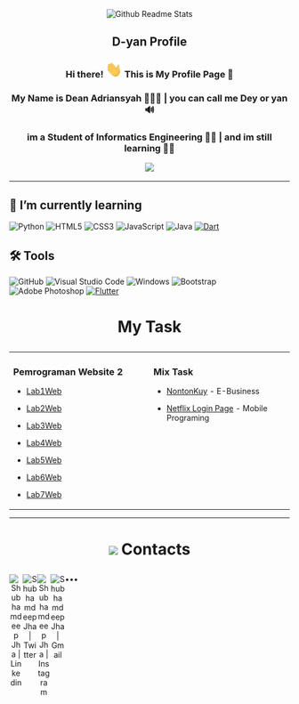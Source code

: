 <p align="center">
 <img width="100px" src="https://res.cloudinary.com/anuraghazra/image/upload/v1594908242/logo_ccswme.svg" align="center" alt="Github Readme Stats" />
 <h2 align="center">D-yan Profile</h2>
</p>

### <p align="center">Hi there! <img src="https://github.com/ABSphreak/ABSphreak/blob/master/gifs/Hi.gif" width="30px"> This is My Profile Page 📜</h2></p>
### <p align="center">My Name is Dean Adriansyah 👨🏽‍💼 | you can call me Dey or yan 🔊</p>
### <p align="center">im a Student of Informatics Engineering 👨‍🎓 | and im still learning 👨‍💻</p>
</p>

<p align="center"> 
 <img src="https://github.com/DeanAdriansyah/DeanAdriansyah/assets/93472471/f2220e28-3430-44fa-ae58-c98580a3c0ee">
</p>

---
## 🌱 I’m currently learning
![Python](http://img.shields.io/badge/-Python-3776AB?style=flat-square&logo=python&logoColor=ffffff)
![HTML5](https://img.shields.io/badge/-HTML5-%23E44D27?style=flat-square&logo=html5&logoColor=ffffff)
![CSS3](https://img.shields.io/badge/-CSS3-%231572B6?style=flat-square&logo=css3)
![JavaScript](https://img.shields.io/badge/-JavaScript-%23F7DF1C?style=flat-square&logo=javascript&logoColor=000000&labelColor=%23F7DF1C&color=%23FFCE5A)
![Java](http://img.shields.io/badge/-Java-5B4638?style=flat-square&logo=java&logoColor=ffffff)
[![Dart](https://img.shields.io/badge/-Dart-0175C2?style=flat-square&logo=dart&link=https://github.com/LuizCarlosAbbott/)](https://github.com/DeanAdriansyah)


## 🛠 Tools

![GitHub](https://img.shields.io/badge/-GitHub-181717?style=flat-square&logo=github)
![Visual Studio Code](http://img.shields.io/badge/-VS%20Code-007ACC?style=flat-square&logo=visual-studio-code&logoColor=ffffff)
![Windows](http://img.shields.io/badge/-Windows-0078D6?style=flat-square&logo=windows&logoColor=ffffff)
![Bootstrap](https://img.shields.io/badge/-Bootstrap-563D7C?style=flat-square&logo=Bootstrap)
![Adobe Photoshop](http://img.shields.io/badge/-Abode%20Photoshop-26C9FF?style=flat-square&logo=adobe-photoshop&logoColor=ffffff)
[![Flutter](https://img.shields.io/badge/-Flutter-02569B?style=flat-square&logo=flutter&link=https://github.com/LuizCarlosAbbott/)](https://github.com/DeanAdriansyah)

<!--
**DeanAdriansyah/DeanAdriansyah** is a ✨ _special_ ✨ repository because its `README.md` (this file) appears on your GitHub profile.

Here are some ideas to get you started:

- 🔭 I’m currently working on ...
- 🌱 I’m currently learning ...
- 👯 I’m looking to collaborate on ...
- 🤔 I’m looking for help with ...
- 💬 Ask me about ...
- 📫 How to reach me: ...
- 😄 Pronouns: ...
- ⚡ Fun fact: ...
-->

# <p align="center">My Task</p>
 
<table><tr><td valign="top" width="33%">
  
  ### Pemrograman Website 2
  
  - [Lab1Web](https://github.com/DeanAdriansyah/Lab1Web)
  
  - [Lab2Web](https://github.com/DeanAdriansyah/Lab2Web)
  
  - [Lab3Web](https://github.com/DeanAdriansyah/Lab3Web)
  
  - [Lab4Web](https://github.com/DeanAdriansyah/Lab4Web)
  
  - [Lab5Web](https://github.com/DeanAdriansyah/Lab5Web)
  
  - [Lab6Web](https://github.com/DeanAdriansyah/Lab6Web)
  
  - [Lab7Web](https://github.com/DeanAdriansyah/Lab7Web)
  
</td><td valign="top" width="33%">
  
  ### Mix Task
  
  - [NontonKuy](https://github.com/DeanAdriansyah/Nontonkuy.github.io) - E-Business
  
  - [Netflix Login Page](https://github.com/DeanAdriansyah/Netflix-Login-Page) - Mobile Programing
  
  
  
 </td></tr></table>
 
  ---
# <p align=center><img src="https://media.giphy.com/media/VgCDAzcKvsR6OM0uWg/giphy.gif" width="50"> Contacts </p>
  
<p align=center>
 <a align="center" href="...">
  <img align="left" alt="Shubhamdeep Jha | Linkedin" width="24px" src="https://github.com/TheDudeThatCode/TheDudeThatCode/blob/master/Assets/Linkedin.svg" />
 </a>

 <a align="center" href="...">
  <img align="left" alt="Shubhamdeep Jha | Twitter" width="26px" src="https://github.com/TheDudeThatCode/TheDudeThatCode/blob/master/Assets/Twitter.svg" />
 </a>
  
 <a align="center" href="https:...">
  <img align="left" alt="Shubhamdeep Jha | Instagram" width="24px" src="https://github.com/TheDudeThatCode/TheDudeThatCode/blob/master/Assets/Instagram.svg" />
 </a>
  
 <a align="center" href="...">
  <img align="left" alt="Shubhamdeep Jha | Gmail" width="26px" src="https://github.com/TheDudeThatCode/TheDudeThatCode/blob/master/Assets/Gmail.svg" />
 </a>
</p>
 
•••
